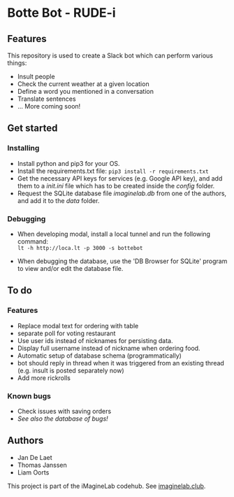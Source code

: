 # Botte Bot - RUDE-i

## Features
This repository is used to create a Slack bot which can perform various things:
* Insult people
* Check the current weather at a given location
* Define a word you mentioned in a conversation
* Translate sentences
* ... More coming soon!

## Get started
### Installing
* Install python and pip3 for your OS.
* Install the requirements.txt file: `pip3 install -r requirements.txt`
* Get the necessary API keys for services (e.g. Google API key), and add them to a _init.ini_ file which has to be created inside the _config_ folder.
* Request the SQLite database file _imaginelab.db_ from one of the authors, and add it to the _data_ folder.

### Debugging
* When developing modal, install a local tunnel and run the following command: \
`lt -h http://loca.lt -p 3000 -s bottebot`

* When debugging the database, use the 'DB Browser for SQLite' program to view and/or edit the database file.

## To do
### Features
* Replace modal text for ordering with table
* separate poll for voting restaurant
* Use user ids instead of nicknames for persisting data.
* Display full username instead of nickname when ordering food.
* Automatic setup of database schema (programmatically)
* bot should reply in thread when it was triggered from an existing thread (e.g. insult is posted separately now)
* Add more rickrolls

### Known bugs
* Check issues with saving orders
* _See also the database of bugs!_

## Authors
* Jan De Laet
* Thomas Janssen
* Liam Oorts

This project is part of the iMagineLab codehub. See [imaginelab.club]().
